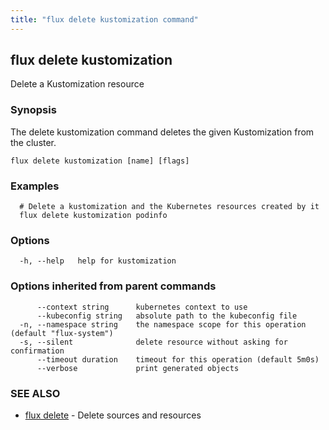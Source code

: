 ```yaml
---
title: "flux delete kustomization command"
---
```

## flux delete kustomization

Delete a Kustomization resource

### Synopsis

The delete kustomization command deletes the given Kustomization from the cluster.

```
flux delete kustomization [name] [flags]
```

### Examples

```
  # Delete a kustomization and the Kubernetes resources created by it
  flux delete kustomization podinfo
```

### Options

```
  -h, --help   help for kustomization
```

### Options inherited from parent commands

```
      --context string      kubernetes context to use
      --kubeconfig string   absolute path to the kubeconfig file
  -n, --namespace string    the namespace scope for this operation (default "flux-system")
  -s, --silent              delete resource without asking for confirmation
      --timeout duration    timeout for this operation (default 5m0s)
      --verbose             print generated objects
```

### SEE ALSO

* [flux delete](../flux_delete/)	 - Delete sources and resources

